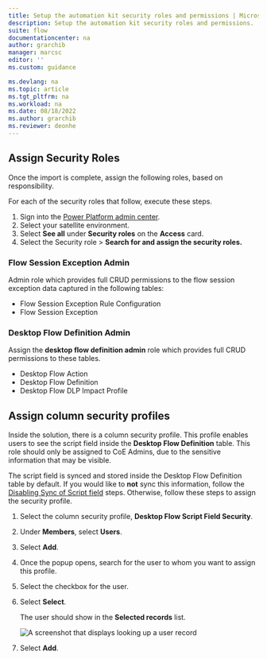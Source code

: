 ```yaml
---
title: Setup the automation kit security roles and permissions | Microsoft Docs
description: Setup the automation kit security roles and permissions.
suite: flow
documentationcenter: na
author: grarchib
manager: marcsc
editor: ''
ms.custom: guidance

ms.devlang: na
ms.topic: article
ms.tgt_pltfrm: na
ms.workload: na
ms.date: 08/18/2022
ms.author: grarchib
ms.reviewer: deonhe
---
```


## Assign Security Roles

Once the import is complete, assign the following roles, based on responsibility.

For each of the security roles that follow, execute these steps.

1. Sign into the [Power Platform admin center](https://admin.powerplatform.microsoft.com/).
1. Select your satellite environment.
1. Select **See all** under **Security roles** on the **Access** card.
1. Select the Security role > **Search for and assign the security roles.**

### Flow Session Exception Admin

Admin role which provides full CRUD permissions to the flow session exception data captured in the following tables:

- Flow Session Exception Rule Configuration
- Flow Session Exception

### Desktop Flow Definition Admin

Assign the **desktop flow definition admin** role which provides full CRUD permissions to these tables.

- Desktop Flow Action
- Desktop Flow Definition
- Desktop Flow DLP Impact Profile

## Assign column security profiles

Inside the solution, there is a column security profile. This profile enables users to see the script field inside the **Desktop Flow Definition** table. This role should only be assigned to CoE Admins, due to the sensitive information that may be visible.

The script field is synced and stored inside the Desktop Flow Definition table by default. If you would like to **not** sync this information, follow the [Disabling Sync of Script field](./optional.md#disable-syncing-of-desktop-flow-script-optional) steps. Otherwise, follow these steps to assign the security profile.

1. Select the column security profile, **Desktop Flow Script Field Security**.
1. Under **Members**, select **Users**.
1. Select **Add**.
1. Once the popup opens, search for the user to whom you want to assign this profile.
1. Select the checkbox for the user.
1. Select **Select**.

   The user should show in the **Selected records** list.

   ![A screenshot that displays looking up a user record](media/d0e2086c1fa809c62a5acc752bfe0063.png)

1. Select **Add**.
